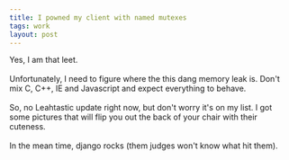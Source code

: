 ```yaml
---
title: I powned my client with named mutexes
tags: work
layout: post
---
```

Yes, I am that leet.<br /><br />Unfortunately, I need to figure where the this dang memory leak is.  Don't mix C, C++, IE and Javascript and expect everything to behave.  <br /><br />So, no Leahtastic update right now, but don't worry it's on my list.  I got some pictures that will flip you out the back of your chair with their cuteness.<br /><br />In the mean time, django rocks (them judges won't know what hit them).
